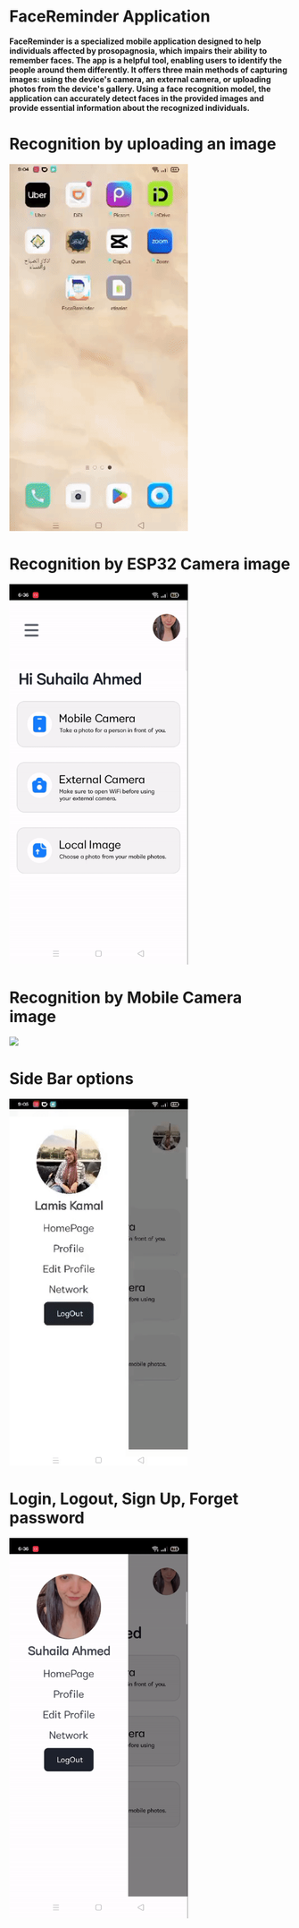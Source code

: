 # FaceReminder Application

**FaceReminder is a specialized mobile application designed to help individuals affected by prosopagnosia, which impairs their ability to 
remember faces. The app is a helpful tool, enabling users to identify the people around them differently. It offers three main methods of 
capturing images: using the device's camera, an external camera, or uploading photos from the device's gallery.
Using a face recognition model, the application can accurately detect faces in the provided images and provide essential information about the 
recognized individuals.** 

# Recognition by uploading an image

<img src='Upload.gif'></img>

# Recognition by ESP32 Camera image

<img src='ESP32 camera.gif' width=320 height=680></img>

# Recognition by Mobile Camera image

<img src='Mobile Camera-1.gif'></img>

# Side Bar options

<img src='Side bar.gif'></img>

# Login, Logout, Sign Up, Forget password

<img src='LogOut.gif' width=320 height=680></img>
